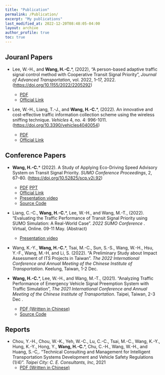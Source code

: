 ```yaml
---
title: "Publication"
permalink: /Publication/
excerpt: "My publications"
last_modified_at: 2022-12-20T08:48:05-04:00
layout: archive
author_profile: true
toc: true
---
```

## Jouranl Papers

* Lee, W.-H., and **Wang, H.-C.***, (2022), “A person-based adaptive traffic signal control method with Cooperative Transit Signal Priority”, _Journal of Advanced Transportation_, vol. 2022, 1–17, 2022. (https://doi.org/10.1155/2022/2205292)
    * [PDF](https://downloads.hindawi.com/journals/jat/2022/2205292.pdf)
    * [Official Link](https://www.hindawi.com/journals/jat/2022/2205292/)

* Lee, W.-H., Liang, T.-J., and **Wang, H.-C.***, (2022). An innovative and cost-effective traffic information collection scheme using the wireless sniffing technique. _Vehicles_ 4, no. 4: 996-1011. (https://doi.org/10.3390/vehicles4040054)
    * [PDF](https://www.mdpi.com/2624-8921/4/4/54/pdf)
    * [Official Link](https://www.mdpi.com/2624-8921/4/4/54/htm)


## Conference Papers
* **Wang, H.-C.*** (2022). A Study of Applying Eco-Driving Speed Advisory System on Transit Signal Priority. _SUMO Conference Proceedings_, 2, 67–80. (https://doi.org/10.52825/scp.v2i.92)
    * [PDF](https://www.tib-op.org/ojs/index.php/scp/article/view/92/274)  [PPT](https://drive.google.com/file/d/1KXYqJMPf9h2Lo3W0goVXAnMryyF-fz1P/view?usp=sharing)
    * [Official Link](https://www.tib-op.org/ojs/index.php/scp/article/view/92)
    * [Presentation video](https://www.youtube.com/watch?v=JInBlui6-N0)
    * [Source Code](https://github.com/HsuanChih-Wang/SUMO_SpeedAdviosry_on_TSP)

* Liang, C.-C., **Wang, H.-C.***, Lee, W.-H., and Wang, M.-T., (2022). “Evaluating the Traffic Performance of Transit Signal Priority using SUMO Simulation: A Real-World Case”. _2022 SUMO Conference_ . Virtual, Online. 09-11 May. (Abstract)
    * [Presentation video](https://www.youtube.com/watch?v=orrKpgA8jCw)

* Wang, K.-Y., **Wang, H.-C.***, Tsai, M.-C., Sun, S.-S., Wang, W.-H., Hsu, Y.-F., Wang, M.-H, and Li, S. (2022).  “A Preliminary Study about Impact Assessment of ITS Projects in Taiwan”. _The 2022 International Conference and Annual Meeting of the Chinese Institute of Transportation_. Keelung, Taiwan, 1-2 Dec.

* **Wang, H.-C.***, Lee, W.-H., and Wang, M.-T., (2021). “Analyzing Traffic Performance of Emergency Vehicle Signal Preemption System with Traffic Simulation”, _The 2021 International Conference and Annual Meeting of the Chinese Institute of Transportation_. Taipei, Taiwan, 2-3 Dec .
    * [PDF (Written in Chinese)](https://drive.google.com/file/d/1vTM0b8LKxvHh9tR4WEOto3LcVLClVC_u/view?usp=sharing)
    * [Source Code](https://github.com/HsuanChih-Wang/EVSP_Simulation-CTRR_2021_Paper-)


## Reports
* Chou, Y.-H., Chou, W.-K., Yeh, W.-C., Lu, C.-C., Tsai, M.-C., Wang, K.-Y., Hung, K.-Y., Hong, Y., **Wang, H.-C.***, Chu, C.-H., Wang, W.-H., and Huang, S.-C,. “Technical Consulting and Management for Intelligent Transportation Systems Development and Vehicle Safety Regulations (1/4)”. _Taipei City: C. E. Consultants, Inc_, 2021
    * [PDF (Written in Chinese)](https://drive.google.com/file/d/1fG7KUb_NV0NUPicrRBDgloq9mdH0j_Tg/view?usp=sharing)


